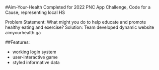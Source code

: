 #Aim-Your-Health
Completed for 2022 PNC App Challenge, Code for a Cause, representing local HS

Problem Statement: What might you do to help educate and promote healthy eating and exercise?
Solution: Team developed dynamic website aimyourhealth.ga

##Features:
- working login system
- user-interactive game
- styled informative data
